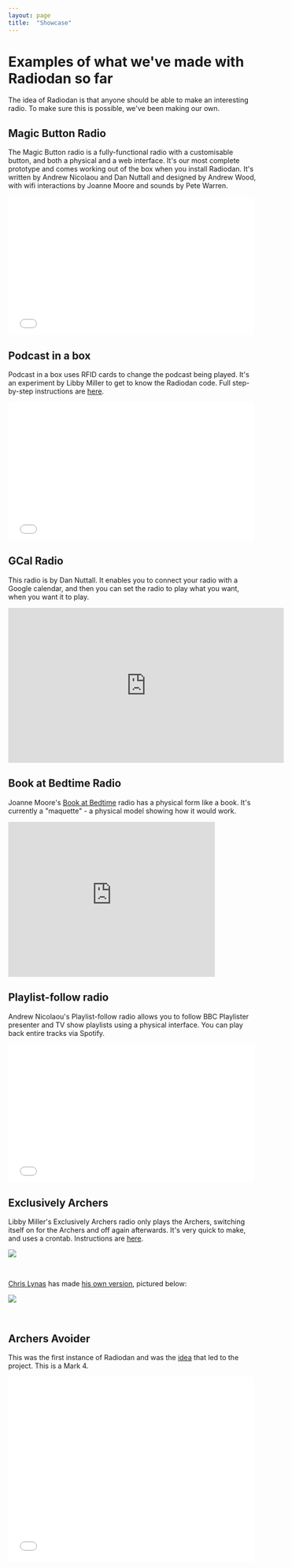 ```yaml
---
layout: page
title:  "Showcase"
---
```


<h1>Examples of what we've made with Radiodan so far</h1>

The idea of Radiodan is that anyone should be able to make an interesting 
radio. To make sure this is possible, we've been making our own.

<h2>Magic Button Radio</h2>

The Magic Button radio is a fully-functional radio with a customisable 
button, and both a physical and a web interface. It's our most complete 
prototype and comes working out of the box when you install Radiodan. 
It's written by Andrew Nicolaou and Dan Nuttall and designed by Andrew 
Wood, with wifi interactions by Joanne Moore and sounds by Pete Warren.

<iframe src="//player.vimeo.com/video/119329395" width="500" height="281" 
frameborder="0" webkitallowfullscreen mozallowfullscreen 
allowfullscreen></iframe> 

<h2>Podcast in a box</h2>

Podcast in a box uses RFID cards to change the podcast being played. It's 
an experiment by Libby Miller to get to know the Radiodan code. Full step-by-step instructions are <a 
href="http://planb.nicecupoftea.org/2015/01/03/raspberry-pi-podcast-in-a-box-step-by-step/">here</a>.

<iframe src="//player.vimeo.com/video/119357748" width="500" height="281" 
frameborder="0" webkitallowfullscreen mozallowfullscreen 
allowfullscreen></iframe> 


<h2>GCal Radio</h2>

This radio is by Dan Nuttall. It enables you to connect your radio with a 
Google calendar, and then you can set the radio to play what you want, 
when you want it to play.

<iframe width="560" height="315" 
src="https://www.youtube.com/embed/pAxkQpERtfs" frameborder="0" 
allowfullscreen></iframe>

<h2>Book at Bedtime Radio</h2>

Joanne Moore's <a href="http://www.bbc.co.uk/programmes/b006qtlx">Book at 
Bedtime</a> radio has a physical form like a book. It's currently a 
"maquette" - a physical model showing how it would work.

<iframe width="420" height="315" src="https://www.youtube.com/embed/oaJTHsT0lSE" frameborder="0" allowfullscreen></iframe>

<h2>Playlist-follow radio</h2>

Andrew Nicolaou's Playlist-follow radio allows you to follow BBC Playlister presenter and TV show playlists using a physical interface. You can play back entire tracks via Spotify.

<iframe src="//player.vimeo.com/video/119547889" width="500" height="281" 
frameborder="0" webkitallowfullscreen mozallowfullscreen 
allowfullscreen></iframe> 


<h2>Exclusively Archers</h2>

Libby Miller's Exclusively Archers radio only plays the Archers, 
switching itself on for the Archers and off again afterwards. It's very 
quick to make, and uses a crontab. Instructions are <a 
href="http://planb.nicecupoftea.org/2015/01/25/a-quick-radiodan-exclusively-archers/">here</a>.

<p>
<img class="one-half column" src="/assets/exclusively_archers_landscape.png" />
</p>

<br clear="both"/>

<a href="http://www.fastness.co.uk">Chris Lynas</a> has made <a href="https://twitter.com/fastness/status/560541785953665024">his own version</a>, pictured below:

<p>
<img class="one-half column" src="/assets/chris_lynas_archers.jpg" />
</p>

<br clear="both"/>

<h2>Archers Avoider</h2>

This was the first instance of Radiodan and was the <a href="http://www.bbc.co.uk/rd/blog/2013/09/prototyping-radio-experiences-with-radiodan">idea</a> that led to the project. This is a Mark 4.

<iframe src="//player.vimeo.com/video/73576108" width="500" height="375" frameborder="0" webkitallowfullscreen mozallowfullscreen allowfullscreen></iframe>

